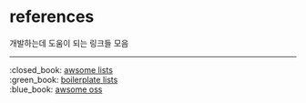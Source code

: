 # references
개발하는데 도움이 되는 링크들 모음
<hr>
:closed_book: <a href='https://project-awesome.org/'>awsome lists</a> <br>
:green_book: <a href='http://www.boilrplate.com/'>boilerplate lists</a> <br>
:blue_book: <a href='https://awesomeopensource.com/'>awsome oss</a> <br>
